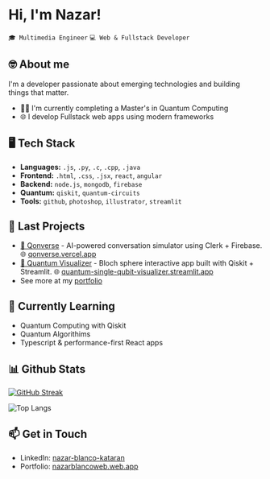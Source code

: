 
# Hi, I'm Nazar!

`🎓 Multimedia Engineer` `💻 Web & Fullstack Developer`

## 🤓 About me

I'm a developer passionate about emerging technologies and building things that matter.

- 🧑‍🎓 I'm currently completing a Master's in Quantum Computing
- 🌐 I develop Fullstack web apps using modern frameworks

## 🖥️ Tech Stack

- **Languages:** `.js`, `.py`, `.c`, `.cpp`, `.java`
- **Frontend:** `.html`, `.css`, `.jsx`, `react`, `angular`
- **Backend:** `node.js`, `mongodb`, `firebase`
- **Quantum:** `qiskit`, `quantum-circuits`
- **Tools:** `github`, `photoshop`, `illustrator`, `streamlit`

## 🧩 Last Projects
- [🚀 Qonverse](https://github.com/nazarbk/qonverse) - AI-powered conversation simulator using Clerk + Firebase.
    🌐 [qonverse.vercel.app](https://qonverse.vercel.app)
- [🔭 Quantum Visualizer](https://github.com/nazarbk/quantum_single_qubit_visualizer) - Bloch sphere interactive app built with Qiskit + Streamlit. 
    🌐 [quantum-single-qubit-visualizer.streamlit.app](https://quantum-single-qubit-visualizer.streamlit.app/)
- See more at my [portfolio](https://nazarblancoweb.web.app)

## 🧠 Currently Learning
- Quantum Computing with Qiskit
- Quantum Algorithims
- Typescript & performance-first React apps

## 📊 Github Stats
[![GitHub Streak](https://streak-stats.demolab.com?user=nazarbk&theme=dark)](https://git.io/streak-stats)

![Top Langs](https://github-readme-stats.vercel.app/api/top-langs/?username=nazarbk&layout=compact)

## 📫 Get in Touch
- LinkedIn: [nazar-blanco-kataran](https://www.linkedin.com/in/nazar-blanco-kataran/)
- Portfolio: [nazarblancoweb.web.app](https://nazarblancoweb.web.app)
